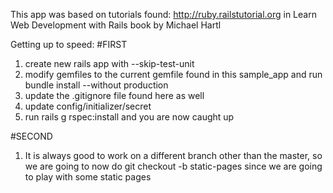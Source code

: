 This app was based on tutorials found: http://ruby.railstutorial.org
in Learn Web Development with Rails book by Michael Hartl




Getting up to speed:
#FIRST
1.  create new rails app with --skip-test-unit 
2.  modify gemfiles to the current gemfile found in this sample_app
	and run bundle install --without production 
3.  update the .gitignore file found here as well 
4.  update config/initializer/secret
5.  run rails g rspec:install and you are now caught up



#SECOND
1. It is always good to work on a different branch other than the master, so we are going to now
   do git checkout -b static-pages since we are going to play with some static pages